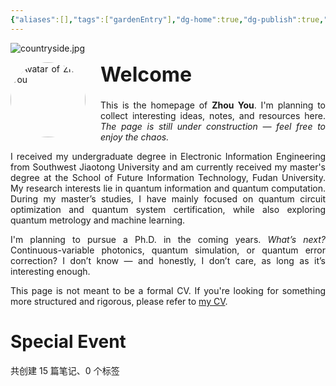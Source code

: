 ```yaml
---
{"aliases":[],"tags":["gardenEntry"],"dg-home":true,"dg-publish":true,"dg-pinned":true,"date created":"星期五, 七月 11日 2025, 5:16:19 下午","date modified":"星期一, 七月 14日 2025, 1:37:43 凌晨","permalink":"/homepage/","pinned":true,"dgPassFrontmatter":true}
---
```



![countryside.jpg](/img/user/img/countryside.jpg)

<div style="text-align: justify;">
  <img src="img/user/img/photo.jpg" alt="Avatar of Zhou You"
	   style="float: left; margin: 0 1.5rem 1rem 0; width: 120px; border-radius: 50%; box-shadow: var(--shadow-s);">
  <h1 class="cm-header-1" style="font-size: 2rem; margin-top: 0;">Welcome</h1>
  <p>This is the homepage of <strong>Zhou You</strong>. I'm planning to collect interesting ideas, notes, and resources here.
	<em>The page is still under construction — feel free to enjoy the chaos.</em></p>
  <p>I received my undergraduate degree in Electronic Information Engineering from Southwest Jiaotong University and am currently received my master's degree at the School of Future Information Technology, Fudan University.
	My research interests lie in quantum information and quantum computation. During my master’s studies, I have mainly focused on quantum circuit optimization and quantum system certification,
	while also exploring quantum metrology and machine learning.</p>
  <p>I'm planning to pursue a Ph.D. in the coming years. <em>What’s next?</em> Continuous-variable photonics, quantum simulation, or quantum error correction?
	I don’t know — and honestly, I don’t care, as long as it’s interesting enough.</p>
  <p>This page is not meant to be a formal CV. If you're looking for something more structured and rigorous, please refer to
	<a href="cv.md" class="internal-link">my CV</a>.
  </p>
</div>

# Special Event

<p><span>共创建 15 篇笔记、0 个标签</span></p>
